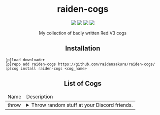 <h1 align="center">raiden-cogs</h1>
<div align="center">
 <a href="https://github.com/raidensakura"><img src="https://img.shields.io/badge/raiden--cogs-by%20Raiden-ff69b4"></a>
 <a href="https://dsc.gg/transience/"><img src="https://discord.com/api/guilds/616969119685935162/widget.png"></a>
 <a href="https://github.com/Cog-Creators/Red-DiscordBot"><img src="https://img.shields.io/badge/Red%20DiscordBot-V3-red.svg"></a>
 <a href="[https://github.com/raidensakura](https://github.com/python/black)"><img src="https://img.shields.io/badge/code%20style-black-000000.svg"></a>
</div>

<p align="center">My collection of badly written Red V3 cogs</p>

<h2 align="center">Installation</h2>

```
[p]load downloader
[p]repo add raiden-cogs https://github.com/raidensakura/raiden-cogs/
[p]cog install raiden-cogs <cog_name>
```

<h2 align="center">List of Cogs</h2>

<table>
 
 <thead>
  <tr>
   <td>Name</td>
   <td>Description</td>
  </tr>
 </thead>
 
 <tr>
  <td>throw</td>
  <td><details><summary>Throw random stuff at your Discord friends.</summary> This is a modified version of the Roleplay cog by <a href="">owo</a>.</details>
 </tr>
 
</table>
